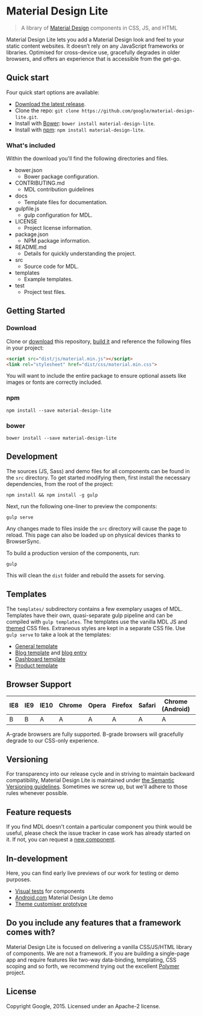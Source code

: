 # Material Design Lite

> A library of [Material Design](http://www.google.com/design/spec/material-design/introduction.html) components in CSS, JS, and HTML

Material Design Lite lets you add a Material Design look and feel to your static content websites. It doesn’t rely on any JavaScript frameworks or libraries. Optimised for cross-device use, gracefully degrades in older browsers, and offers an experience that is accessible from the get-go.

## Quick start

Four quick start options are available:

- [Download the latest release](https://github.com/google/material-design-lite/archive/master.zip).
- Clone the repo: `git clone https://github.com/google/material-design-lite.git`.
- Install with [Bower](http://bower.io): `bower install material-design-lite`.
- Install with [npm](https://www.npmjs.org): `npm install material-design-lite`.

### What's included

Within the download you'll find the following directories and files.

* bower.json
    * Bower package configuration.
* CONTRIBUTING.md
    * MDL contribution guidelines
* docs
    * Template files for documentation.
* gulpfile.js
    * gulp configuration for MDL.
* LICENSE
    * Project license information.
* package.json
    * NPM package information.
* README.md
    * Details for quickly understanding the project.
* src
    * Source code for MDL.
* templates
    * Example templates.
* test
    * Project test files.

## Getting Started

### Download

Clone or
[download](https://github.com/google/material-design-lite/archive/master.zip)
this repository, [build it](#development) and reference the following files in your project:

```html
<script src="dist/js/material.min.js"></script>
<link rel="stylesheet" href="dist/css/material.min.css">
```

You will want to include the entire package to ensure optional assets like images or fonts are correctly
included.

### npm

```
npm install --save material-design-lite
```

### bower

```
bower install --save material-design-lite
```


## Development

The sources (JS, Sass) and demo files for all components can be found in the `src` directory. To get started
modifying them, first install the necessary dependencies, from the root of the project:

```
npm install && npm install -g gulp
```

Next, run the following one-liner to preview the components:

```
gulp serve
```

Any changes made to files inside the `src` directory will cause the page to reload. This page can also be loaded
up on physical devices thanks to BrowserSync.

To build a production version of the components, run:

```
gulp
```

This will clean the `dist` folder and rebuild the assets for serving.

## Templates

The `templates/` subdirectory contains a few exemplary usages of MDL. Templates have their own, quasi-separate
gulp pipeline and can be compiled with `gulp templates`. The templates use the vanilla MDL JS and
[themed](http://google.github.io/material-design-lite/customizer/customizer.html) CSS files. Extraneous
styles are kept in a separate CSS file. Use `gulp serve` to take a look at the templates:

* [General template](http://localhost:3000/templates/general)
* [Blog template](http://localhost:3000/templates/blog) and [blog entry](http://localhost:3000/templates/blog/entry.html)
* [Dashboard template](http://localhost:3000/templates/dashboard)
* [Product template](http://localhost:3000/templates/product)

## Browser Support

| IE8 | IE9 | IE10 | Chrome | Opera | Firefox | Safari | Chrome (Android) | Mobile Safari |
|-----|-----|------|--------|-------|---------|--------|------------------|---------------|
| B   | B   | A    | A      | A      | A       | A      | A                | A             |

A-grade browsers are fully supported. B-grade browsers will gracefully degrade to our CSS-only experience.

## Versioning

For transparency into our release cycle and in striving to maintain backward compatibility, Material Design Lite is maintained under [the Semantic Versioning guidelines](http://semver.org/). Sometimes we screw up, but we'll adhere to those rules whenever possible.

## Feature requests

If you find MDL doesn't contain a particular component you think would be useful, please check the issue tracker in case work has already started on it. If not, you can request a [new component](https://github.com/Google/material-design-lite/issues/new?title=[Component%20Request]%20{Component}&body=Please%20include:%0A*%20Description%0A*%20Material%20Design%20Spec%20link%0A*%20Use%20Case%28s%29).

## In-development

Here, you can find early live previews of our work for testing or demo purposes.

* [Visual tests](http://google.github.io/material-design-lite/test/visual/) for components
* [Android.com](http://google.github.io/material-lite-samples/android-dot-com/) Material Design Lite demo
* [Theme customiser prototype](http://google.github.io/material-design-lite/customizer/customizer.html)

## Do you include any features that a framework comes with?

Material Design Lite is focused on delivering a vanilla CSS/JS/HTML library of components. We are not a framework. If you are building a single-page app and require features like two-way data-binding, templating, CSS scoping and so forth, we recommend trying out the excellent [Polymer](http://polymer-project.org) project.


## License

Copyright Google, 2015. Licensed under an Apache-2 license.
